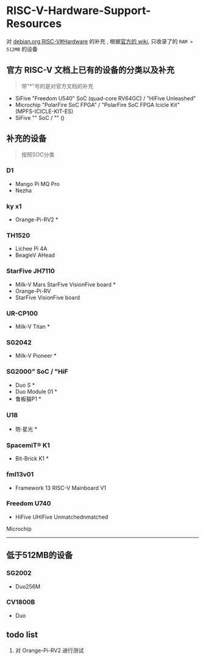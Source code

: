 
# RISC-V-Hardware-Support-Resources

对 [debian.org RISC-V#Hardware](https://wiki.debian.org/RISC-V#Hardware) 的补充 , 根据[官方的 wiki](https://www.debian.org/releases/stable/riscv64/ch03s04.zh-cn.html), 只收录了的 `RAM > 512MB` 的设备



## 官方 RISC-V 文档上已有的设备的分类以及补充

>带"*"号的是对官方文档的补充

* SiFive "Freedom U540" SoC (quad-core RV64GC) / "HiFive Unleashed"
* Microchip "PolarFire SoC FPGA" / "PolarFire SoC FPGA Icicle Kit" (MPFS-ICICLE-KIT-ES)
* SiFive "" SoC / ""
 ()

## 补充的设备

> 按照SOC分类


### D1

* Mango Pi MQ Pro
* Nezha


### ky x1

*  Orange-Pi-RV2 *



### TH1520

* Lichee Pi 4A
* BeagleV AHead

### StarFive JH7110

* Milk-V Mars StarFive VisionFive board *
*  Orange-Pi-RV
* StarFive VisionFive board 



###  UR-CP100

* Milk-V Titan *


### SG2042 

* Milk-V Pioneer *


### SG2000" SoC / "HiF

* Duo S *
* Duo Module 01 *
* 鲁板猫P1 *


### U18

* 昉·星光 *


### SpacemiT® K1

* Bit-Brick K1 *


### fml13v01

* Framework 13 RISC-V Mainboard V1

### Freedom U740

* HiFive UHiFive Unmatchednmatched



Microchip

---


## 低于512MB的设备

### SG2002

* Duo256M

### CV1800B

* Duo





## todo list 

1. 对 Orange-Pi-RV2  进行测试